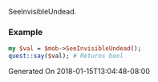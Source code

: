 SeeInvisibleUndead.
### Example

```perl
my $val = $mob->SeeInvisibleUndead();
quest::say($val); # Returns bool
```


Generated On 2018-01-15T13:04:48-08:00